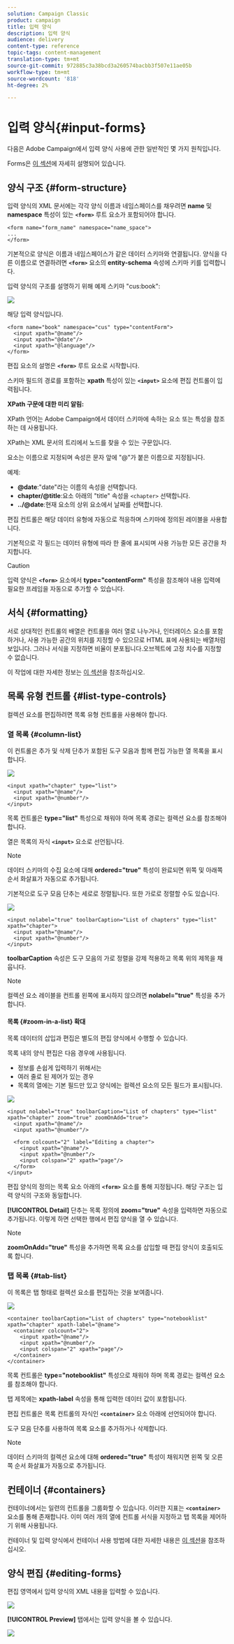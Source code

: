 ```yaml
---
solution: Campaign Classic
product: campaign
title: 입력 양식
description: 입력 양식
audience: delivery
content-type: reference
topic-tags: content-management
translation-type: tm+mt
source-git-commit: 972885c3a38bcd3a260574bacbb3f507e11ae05b
workflow-type: tm+mt
source-wordcount: '818'
ht-degree: 2%

---
```



# 입력 양식{#input-forms}

다음은 Adobe Campaign에서 입력 양식 사용에 관한 일반적인 몇 가지 원칙입니다.

Forms은 [이 섹션](../../configuration/using/identifying-a-form.md)에 자세히 설명되어 있습니다.

## 양식 구조 {#form-structure}

입력 양식의 XML 문서에는 각각 양식 이름과 네임스페이스를 채우려면 **name** 및 **namespace** 특성이 있는 **`<form>`** 루트 요소가 포함되어야 합니다.

```
<form name="form_name" namespace="name_space">
...
</form>
```

기본적으로 양식은 이름과 네임스페이스가 같은 데이터 스키마와 연결됩니다. 양식을 다른 이름으로 연결하려면 **`<form>`** 요소의 **entity-schema** 속성에 스키마 키를 입력합니다.

입력 양식의 구조를 설명하기 위해 예제 스키마 &quot;cus:book&quot;:

![](assets/d_ncs_content_form1.png)

해당 입력 양식입니다.

```
<form name="book" namespace="cus" type="contentForm">
  <input xpath="@name"/>
  <input xpath="@date"/>
  <input xpath="@language"/>
</form>
```

편집 요소의 설명은 **`<form>`** 루트 요소로 시작합니다.

스키마 필드의 경로를 포함하는 **xpath** 특성이 있는 **`<input>`** 요소에 편집 컨트롤이 입력됩니다.

**XPath 구문에 대한 미리 알림:**

XPath 언어는 Adobe Campaign에서 데이터 스키마에 속하는 요소 또는 특성을 참조하는 데 사용됩니다.

XPath는 XML 문서의 트리에서 노드를 찾을 수 있는 구문입니다.

요소는 이름으로 지정되며 속성은 문자 앞에 &quot;@&quot;가 붙은 이름으로 지정됩니다.

예제:

* **@date**:&quot;date&quot;라는 이름의 속성을 선택합니다.
* **chapter/@title**:요소 아래의 &quot;title&quot; 속성을  `<chapter>` 선택합니다.
* **../@date**:현재 요소의 상위 요소에서 날짜를 선택합니다.

편집 컨트롤은 해당 데이터 유형에 자동으로 적응하며 스키마에 정의된 레이블을 사용합니다.

기본적으로 각 필드는 데이터 유형에 따라 한 줄에 표시되며 사용 가능한 모든 공간을 차지합니다.

>[!CAUTION]
>
>입력 양식은 **`<form>`** 요소에서 **type=&quot;contentForm&quot;** 특성을 참조해야 내용 입력에 필요한 프레임을 자동으로 추가할 수 있습니다.

## 서식 {#formatting}

서로 상대적인 컨트롤의 배열은 컨트롤을 여러 열로 나누거나, 인터레이스 요소를 포함하거나, 사용 가능한 공간의 위치를 지정할 수 있으므로 HTML 표에 사용되는 배열처럼 보입니다. 그러나 서식을 지정하면 비율이 분포됩니다.오브젝트에 고정 치수를 지정할 수 없습니다.

이 작업에 대한 자세한 정보는 [이 섹션](../../configuration/using/form-structure.md#formatting)을 참조하십시오.

## 목록 유형 컨트롤 {#list-type-controls}

컬렉션 요소를 편집하려면 목록 유형 컨트롤을 사용해야 합니다.

### 열 목록 {#column-list}

이 컨트롤은 추가 및 삭제 단추가 포함된 도구 모음과 함께 편집 가능한 열 목록을 표시합니다.

![](assets/d_ncs_content_form4.png)

```
<input xpath="chapter" type="list">
  <input xpath="@name"/>
  <input xpath="@number"/>
</input>
```

목록 컨트롤은 **type=&quot;list&quot;** 특성으로 채워야 하며 목록 경로는 컬렉션 요소를 참조해야 합니다.

열은 목록의 자식 **`<input>`** 요소로 선언됩니다.

>[!NOTE]
>
>데이터 스키마의 수집 요소에 대해 **ordered=&quot;true&quot;** 특성이 완료되면 위쪽 및 아래쪽 순서 화살표가 자동으로 추가됩니다.

기본적으로 도구 모음 단추는 세로로 정렬됩니다. 또한 가로로 정렬할 수도 있습니다.

![](assets/d_ncs_content_form5.png)

```
<input nolabel="true" toolbarCaption="List of chapters" type="list" xpath="chapter">
  <input xpath="@name"/>
  <input xpath="@number"/>
</input>
```

**toolbarCaption** 속성은 도구 모음의 가로 정렬을 강제 적용하고 목록 위의 제목을 채웁니다.

>[!NOTE]
>
>컬렉션 요소 레이블을 컨트롤 왼쪽에 표시하지 않으려면 **nolabel=&quot;true&quot;** 특성을 추가합니다.

#### 목록 {#zoom-in-a-list} 확대

목록 데이터의 삽입과 편집은 별도의 편집 양식에서 수행할 수 있습니다.

목록 내의 양식 편집은 다음 경우에 사용됩니다.

* 정보를 손쉽게 입력하기 위해서는
* 여러 줄로 된 제어가 있는 경우
* 목록의 열에는 기본 필드만 있고 양식에는 컬렉션 요소의 모든 필드가 표시됩니다.

![](assets/d_ncs_content_form7.png)

```
<input nolabel="true" toolbarCaption="List of chapters" type="list" xpath="chapter" zoom="true" zoomOnAdd="true">
  <input xpath="@name"/>
  <input xpath="@number"/>

  <form colcount="2" label="Editing a chapter">
    <input xpath="@name"/>
    <input xpath="@number"/>
    <input colspan="2" xpath="page"/>
  </form>
</input>
```

편집 양식의 정의는 목록 요소 아래의 **`<form>`** 요소를 통해 지정됩니다. 해당 구조는 입력 양식의 구조와 동일합니다.

**[!UICONTROL Detail]** 단추는 목록 정의에 **zoom=&quot;true&quot;** 속성을 입력하면 자동으로 추가됩니다. 이렇게 하면 선택한 행에서 편집 양식을 열 수 있습니다.

>[!NOTE]
>
>**zoomOnAdd=&quot;true&quot;** 특성을 추가하면 목록 요소를 삽입할 때 편집 양식이 호출되도록 합니다.

### 탭 목록 {#tab-list}

이 목록은 탭 형태로 컬렉션 요소를 편집하는 것을 보여줍니다.

![](assets/d_ncs_content_form6.png)

```
<container toolbarCaption="List of chapters" type="notebooklist" xpath="chapter" xpath-label="@name">
  <container colcount="2">
    <input xpath="@name"/>
    <input xpath="@number"/>
    <input colspan="2" xpath="page"/>
  </container>
</container>
```

목록 컨트롤은 **type=&quot;notebooklist&quot;** 특성으로 채워야 하며 목록 경로는 컬렉션 요소를 참조해야 합니다.

탭 제목에는 **xpath-label** 속성을 통해 입력한 데이터 값이 포함됩니다.

편집 컨트롤은 목록 컨트롤의 자식인 **`<container>`** 요소 아래에 선언되어야 합니다.

도구 모음 단추를 사용하여 목록 요소를 추가하거나 삭제합니다.

>[!NOTE]
>
>데이터 스키마의 컬렉션 요소에 대해 **ordered=&quot;true&quot;** 특성이 채워지면 왼쪽 및 오른쪽 순서 화살표가 자동으로 추가됩니다.

## 컨테이너 {#containers}

컨테이너에서는 일련의 컨트롤을 그룹화할 수 있습니다. 이러한 지표는 **`<container>`** 요소를 통해 존재합니다. 이미 여러 개의 열에 컨트롤 서식을 지정하고 탭 목록을 제어하기 위해 사용됩니다.

컨테이너 및 입력 양식에서 컨테이너 사용 방법에 대한 자세한 내용은 [이 섹션](../../configuration/using/form-structure.md#containers)을 참조하십시오.

## 양식 편집 {#editing-forms}

편집 영역에서 입력 양식의 XML 내용을 입력할 수 있습니다.

![](assets/d_ncs_content_form12.png)

**[!UICONTROL Preview]** 탭에서는 입력 양식을 볼 수 있습니다.

![](assets/d_ncs_content_form13.png)

